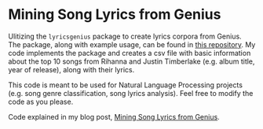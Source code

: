 # Mining Song Lyrics from Genius
Ulitizing the ```lyricsgenius``` package to create lyrics corpora from Genius. 
The package, along with example usage, can be found in [this repository](https://github.com/johnwmillr/LyricsGenius). 
My code implements the package and creates a csv file
with basic information about the top 10 songs from Rihanna and Justin Timberlake (e.g. album title, year of release), along with their lyrics.

This code is meant to be used for Natural Language Processing projects (e.g. song genre classification, song lyrics analysis).
Feel free to modify the code as you please.

Code explained in my blog post, [Mining Song Lyrics from Genius](https://zpitenis.com/blog/post/mining-song-lyrics-from-Genius).
